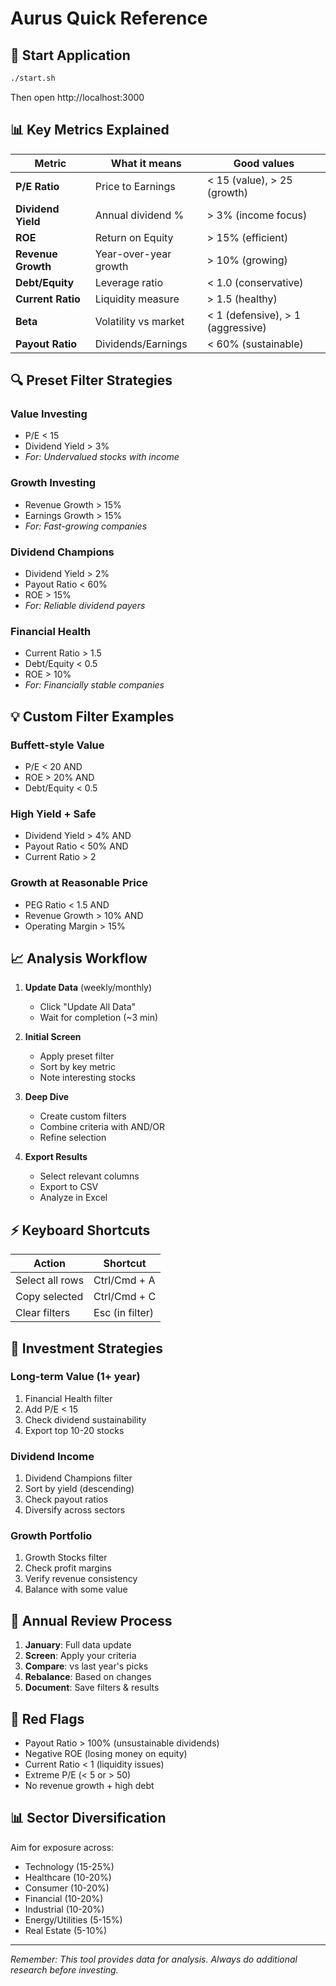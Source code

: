 # Aurus Quick Reference

## 🚀 Start Application
```bash
./start.sh
```
Then open http://localhost:3000

## 📊 Key Metrics Explained

| Metric | What it means | Good values |
|--------|--------------|-------------|
| **P/E Ratio** | Price to Earnings | < 15 (value), > 25 (growth) |
| **Dividend Yield** | Annual dividend % | > 3% (income focus) |
| **ROE** | Return on Equity | > 15% (efficient) |
| **Revenue Growth** | Year-over-year growth | > 10% (growing) |
| **Debt/Equity** | Leverage ratio | < 1.0 (conservative) |
| **Current Ratio** | Liquidity measure | > 1.5 (healthy) |
| **Beta** | Volatility vs market | < 1 (defensive), > 1 (aggressive) |
| **Payout Ratio** | Dividends/Earnings | < 60% (sustainable) |

## 🔍 Preset Filter Strategies

### Value Investing
- P/E < 15
- Dividend Yield > 3%
- *For: Undervalued stocks with income*

### Growth Investing  
- Revenue Growth > 15%
- Earnings Growth > 15%
- *For: Fast-growing companies*

### Dividend Champions
- Dividend Yield > 2%
- Payout Ratio < 60%
- ROE > 15%
- *For: Reliable dividend payers*

### Financial Health
- Current Ratio > 1.5
- Debt/Equity < 0.5
- ROE > 10%
- *For: Financially stable companies*

## 💡 Custom Filter Examples

### Buffett-style Value
- P/E < 20 AND
- ROE > 20% AND
- Debt/Equity < 0.5

### High Yield + Safe
- Dividend Yield > 4% AND
- Payout Ratio < 50% AND
- Current Ratio > 2

### Growth at Reasonable Price
- PEG Ratio < 1.5 AND
- Revenue Growth > 10% AND
- Operating Margin > 15%

## 📈 Analysis Workflow

1. **Update Data** (weekly/monthly)
   - Click "Update All Data"
   - Wait for completion (~3 min)

2. **Initial Screen**
   - Apply preset filter
   - Sort by key metric
   - Note interesting stocks

3. **Deep Dive**
   - Create custom filters
   - Combine criteria with AND/OR
   - Refine selection

4. **Export Results**
   - Select relevant columns
   - Export to CSV
   - Analyze in Excel

## ⚡ Keyboard Shortcuts

| Action | Shortcut |
|--------|----------|
| Select all rows | Ctrl/Cmd + A |
| Copy selected | Ctrl/Cmd + C |
| Clear filters | Esc (in filter) |

## 🎯 Investment Strategies

### Long-term Value (1+ year)
1. Financial Health filter
2. Add P/E < 15
3. Check dividend sustainability
4. Export top 10-20 stocks

### Dividend Income
1. Dividend Champions filter  
2. Sort by yield (descending)
3. Check payout ratios
4. Diversify across sectors

### Growth Portfolio
1. Growth Stocks filter
2. Check profit margins
3. Verify revenue consistency
4. Balance with some value

## 📝 Annual Review Process

1. **January**: Full data update
2. **Screen**: Apply your criteria
3. **Compare**: vs last year's picks
4. **Rebalance**: Based on changes
5. **Document**: Save filters & results

## 🚨 Red Flags

- Payout Ratio > 100% (unsustainable dividends)
- Negative ROE (losing money on equity)
- Current Ratio < 1 (liquidity issues)
- Extreme P/E (< 5 or > 50)
- No revenue growth + high debt

## 📊 Sector Diversification

Aim for exposure across:
- Technology (15-25%)
- Healthcare (10-20%)
- Consumer (10-20%)
- Financial (10-20%)
- Industrial (10-20%)
- Energy/Utilities (5-15%)
- Real Estate (5-10%)

---
*Remember: This tool provides data for analysis. Always do additional research before investing.*